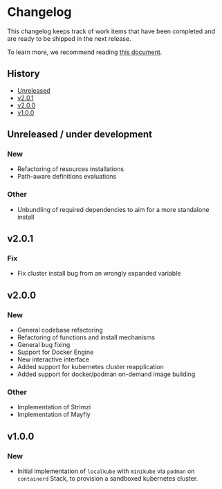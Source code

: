 # Changelog

This changelog keeps track of work items that have been completed and are ready to be shipped in the next release.

To learn more, we recommend reading [this document](README.md).

## History

- [Unreleased](#unreleased)
- [v2.0.1](#v201)
- [v2.0.0](#v200)
- [v1.0.0](#v100)

## Unreleased / under development

### New
- Refactoring of resources installations
- Path-aware definitions evaluations

### Other
- Unbundling of required dependencies to aim for a more standalone install

## v2.0.1

### Fix
- Fix cluster install bug from an wrongly expanded variable


## v2.0.0

### New
- General codebase refactoring
- Refactoring of functions and install mechanisms
- General bug fixing
- Support for Docker Engine
- New interactive interface
- Added support for kubernetes cluster reapplication
- Added support for docker/podman on-demand image building

### Other
- Implementation of Strimzi
- Implementation of Mayfly

## v1.0.0

### New
- Initial implementation of `localkube` with `minikube` via `podman` on `containerd` Stack, to provision a sandboxed kubernetes cluster.
